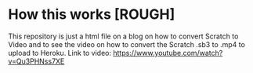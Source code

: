 # How this works [ROUGH]
This repository is just a html file on a blog on how to convert Scratch to Video and to see the video on how to convert the Scratch .sb3 to .mp4 to upload to Heroku.
Link to video: https://www.youtube.com/watch?v=Qu3PHNss7XE
